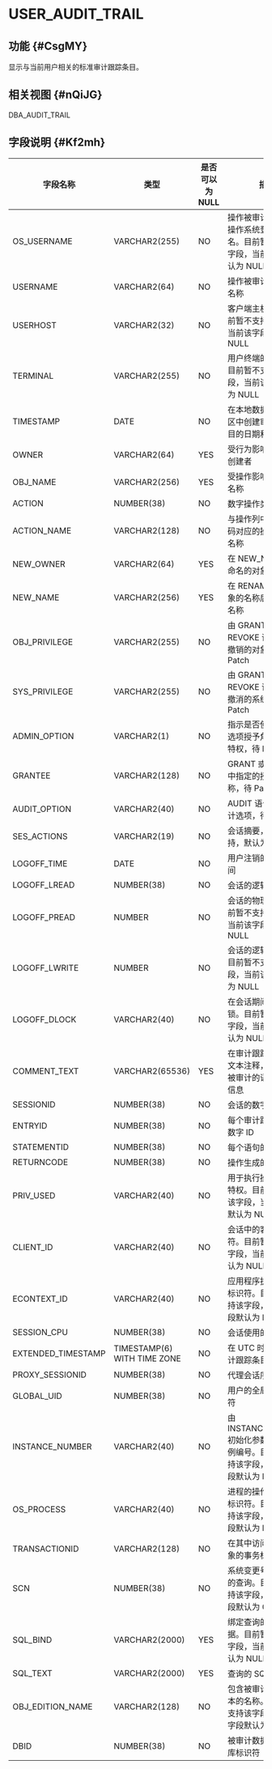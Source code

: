 USER_AUDIT_TRAIL 
=====================================



功能 {#CsgMY}
-----------

显示与当前用户相关的标准审计跟踪条目。

相关视图 {#nQiJG}
-------------

DBA_AUDIT_TRAIL

字段说明 {#Kf2mh}
-------------



|      **字段名称**      |           **类型**            | **是否可以为 NULL** |                         **描述**                         |
|--------------------|-----------------------------|----------------|--------------------------------------------------------|
| OS_USERNAME        | VARCHAR2(255)               | NO             | 操作被审计的用户的操作系统登录用户名。目前暂不支持该字段，当前该字段默认为 NULL             |
| USERNAME           | VARCHAR2(64)                | NO             | 操作被审计的用户的名称                                            |
| USERHOST           | VARCHAR2(32)                | NO             | 客户端主机名称。目前暂不支持该字段，当前该字段默认为 NULL                        |
| TERMINAL           | VARCHAR2(255)               | NO             | 用户终端的标识符。目前暂不支持该字段，当前该字段默认为 NULL                       |
| TIMESTAMP          | DATE                        | NO             | 在本地数据库会话时区中创建审计跟踪条目的日期和时间                              |
| OWNER              | VARCHAR2(64)                | YES            | 受行为影响的对象的创建者                                           |
| OBJ_NAME           | VARCHAR2(256)               | YES            | 受操作影响的对象的名称                                            |
| ACTION             | NUMBER(38)                  | NO             | 数字操作类型代码                                               |
| ACTION_NAME        | VARCHAR2(128)               | NO             | 与操作列中的数字代码对应的操作类型的名称                                   |
| NEW_OWNER          | VARCHAR2(64)                | YES            | 在 NEW_NAME 列中命名的对象的所有者                                 |
| NEW_NAME           | VARCHAR2(256)               | YES            | 在 RENAME 或基础对象的名称后对象的新名称                               |
| OBJ_PRIVILEGE      | VARCHAR2(255)               | NO             | 由 GRANT 或 REVOKE 语句授予或撤销的对象特权，待 Patch                  |
| SYS_PRIVILEGE      | VARCHAR2(255)               | NO             | 由 GRANT 或 REVOKE 语句授予或撤消的系统特权，待 Patch                  |
| ADMIN_OPTION       | VARCHAR2(1)                 | NO             | 指示是否使用 ADMIN 选项授予角色或系统特权，待 Patch                       |
| GRANTEE            | VARCHAR2(128)               | NO             | GRANT 或 REVOKE 中指定的授予者名称，待 Patch                       |
| AUDIT_OPTION       | VARCHAR2(40)                | NO             | AUDIT 语句设置的审计选项，待Patch                                 |
| SES_ACTIONS        | VARCHAR2(19)                | NO             | 会话摘要，OB 不支持，默认为 NULL                                   |
| LOGOFF_TIME        | DATE                        | NO             | 用户注销的日期和时间                                             |
| LOGOFF_LREAD       | NUMBER(38)                  | NO             | 会话的逻辑读取                                                |
| LOGOFF_PREAD       | NUMBER                      | NO             | 会话的物理读取。目前暂不支持该字段，当前该字段默认为 NULL                        |
| LOGOFF_LWRITE      | NUMBER                      | NO             | 会话的逻辑写操作。目前暂不支持该字段，当前该字段默认为 NULL                       |
| LOGOFF_DLOCK       | VARCHAR2(40)                | NO             | 在会话期间检测到死锁。目前暂不支持该字段，当前该字段默认为 NULL                     |
| COMMENT_TEXT       | VARCHAR2(65536)             | YES            | 在审计跟踪条目上的文本注释，提供关于被审计的语句的更多信息                          |
| SESSIONID          | NUMBER(38)                  | NO             | 会话的数字 ID                                               |
| ENTRYID            | NUMBER(38)                  | NO             | 每个审计跟踪条目的数字 ID                                         |
| STATEMENTID        | NUMBER(38)                  | NO             | 每个语句的数字 ID                                             |
| RETURNCODE         | NUMBER(38)                  | NO             | 操作生成的错误代码                                              |
| PRIV_USED          | VARCHAR2(40)                | NO             | 用于执行操作的系统特权。目前暂不支持该字段，当前该字段默认为 NULL                    |
| CLIENT_ID          | VARCHAR2(40)                | NO             | 会话中的客户端标识符。目前暂不支持该字段，当前该字段默认为 NULL                     |
| ECONTEXT_ID        | VARCHAR2(40)                | NO             | 应用程序执行上下文标识符。目前暂不支持该字段，当前该字段默认为 NULL                   |
| SESSION_CPU        | NUMBER(38)                  | NO             | 会话使用的 CPU 时间                                           |
| EXTENDED_TIMESTAMP | TIMESTAMP(6) WITH TIME ZONE | NO             | 在 UTC 时区中创建审计跟踪条目的时间戳                                  |
| PROXY_SESSIONID    | NUMBER(38)                  | NO             | 代理会话序列号                                                |
| GLOBAL_UID         | NUMBER(38)                  | NO             | 用户的全局用户标识符                                             |
| INSTANCE_NUMBER    | VARCHAR2(40)                | NO             | 由 INSTANCE_NUMBER 初始化参数指定的实例编号。目前暂不支持该字段，当前该字段默认为 NULL |
| OS_PROCESS         | VARCHAR2(40)                | NO             | 进程的操作系统进程标识符。目前暂不支持该字段，当前该字段默认为 NULL                   |
| TRANSACTIONID      | VARCHAR2(128)               | NO             | 在其中访问或修改对象的事务标识符                                       |
| SCN                | NUMBER(38)                  | NO             | 系统变更号（SCN）的查询。目前暂不支持该字段，当前该字段默认为 0                     |
| SQL_BIND           | VARCHAR2(2000)              | YES            | 绑定查询的变量数据。目前暂不支持该字段，当前该字段默认为 NULL                      |
| SQL_TEXT           | VARCHAR2(2000)              | YES            | 查询的 SQL 文本                                             |
| OBJ_EDITION_NAME   | VARCHAR2(128)               | NO             | 包含被审计对象的版本的名称。目前暂不支持该字段，当前该字段默认为 NULL                  |
| DBID               | NUMBER(38)                  | NO             | 被审计数据库的数据库标识符                                          |


